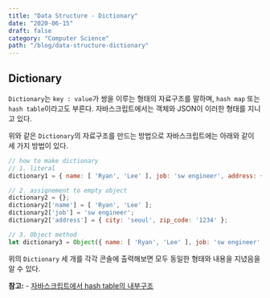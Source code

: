 ```yaml
---
title: "Data Structure - Dictionary"
date: "2020-06-15"
draft: false
category: "Computer Science"
path: "/blog/data-structure-dictionary"
---
```


## Dictionary
`Dictionary`는 `key : value`가 쌍을 이루는 형태의 자료구조를 말하며, `hash map` 또는 `hash table`이라고도 부른다. 자바스크립트에서는 객체와 JSON이 이러한 형태를 지니고 있다.

위와 같은 `Dictionary`의 자료구조를 만드는 방법으로 자바스크립트에는 아래와 같이 세 가지 방법이 있다.

```js
// how to make dictionary
// 1. literal
dictionary1 = { name: [ 'Ryan', 'Lee' ], job: 'sw engineer', address: { city: 'seoul', zip_code: '1234' } };

// 2. assignement to empty object
dictionary2 = {};
dictionary2['name'] = [ 'Ryan', 'Lee' ];
dictionary2['job'] = 'sw engineer';
dictionary2['address'] = { city: 'seoul', zip_code: '1234' };

// 3. Object method
let dictionary3 = Object({ name: [ 'Ryan', 'Lee' ], job: 'sw engineer', address: { city: 'seoul', zip_code: '1234' } });
```

위의 `Dictionary` 세 개를 각각 콘솔에 출력해보면 모두 동일한 형태와 내용을 지녔음을 알 수 있다.

**참고:**
	- [자바스크립트에서 hash table의 내부구조](https://github.com/benoitvallon/computer-science-in-javascript/blob/master/data-structures-in-javascript/hash-table.es6.js)